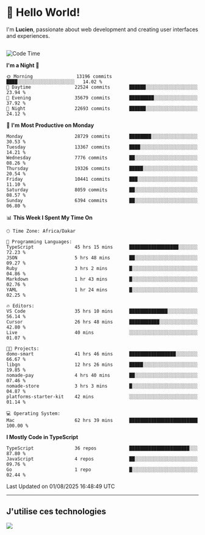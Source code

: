 # 👋 Hello World!

I'm **Lucien**, passionate about web development and creating user interfaces and experiences.

##

<!--START_SECTION:waka-->
![Code Time](http://img.shields.io/badge/Code%20Time-3%2C559%20hrs%2049%20mins-blue)

**I'm a Night 🦉** 

```text
🌞 Morning                13196 commits       ████░░░░░░░░░░░░░░░░░░░░░   14.02 % 
🌆 Daytime                22524 commits       ██████░░░░░░░░░░░░░░░░░░░   23.94 % 
🌃 Evening                35679 commits       █████████░░░░░░░░░░░░░░░░   37.92 % 
🌙 Night                  22693 commits       ██████░░░░░░░░░░░░░░░░░░░   24.12 % 
```
📅 **I'm Most Productive on Monday** 

```text
Monday                   28729 commits       ████████░░░░░░░░░░░░░░░░░   30.53 % 
Tuesday                  13367 commits       ████░░░░░░░░░░░░░░░░░░░░░   14.21 % 
Wednesday                7776 commits        ██░░░░░░░░░░░░░░░░░░░░░░░   08.26 % 
Thursday                 19326 commits       █████░░░░░░░░░░░░░░░░░░░░   20.54 % 
Friday                   10441 commits       ███░░░░░░░░░░░░░░░░░░░░░░   11.10 % 
Saturday                 8059 commits        ██░░░░░░░░░░░░░░░░░░░░░░░   08.57 % 
Sunday                   6394 commits        ██░░░░░░░░░░░░░░░░░░░░░░░   06.80 % 
```


📊 **This Week I Spent My Time On** 

```text
🕑︎ Time Zone: Africa/Dakar

💬 Programming Languages: 
TypeScript               45 hrs 15 mins      ██████████████████░░░░░░░   72.23 % 
JSON                     5 hrs 48 mins       ██░░░░░░░░░░░░░░░░░░░░░░░   09.27 % 
Ruby                     3 hrs 2 mins        █░░░░░░░░░░░░░░░░░░░░░░░░   04.86 % 
Markdown                 1 hr 43 mins        █░░░░░░░░░░░░░░░░░░░░░░░░   02.76 % 
YAML                     1 hr 24 mins        █░░░░░░░░░░░░░░░░░░░░░░░░   02.25 % 

🔥 Editors: 
VS Code                  35 hrs 10 mins      ██████████████░░░░░░░░░░░   56.14 % 
Cursor                   26 hrs 48 mins      ███████████░░░░░░░░░░░░░░   42.80 % 
Live                     40 mins             ░░░░░░░░░░░░░░░░░░░░░░░░░   01.07 % 

🐱‍💻 Projects: 
domo-smart               41 hrs 46 mins      █████████████████░░░░░░░░   66.67 % 
libgn                    12 hrs 26 mins      █████░░░░░░░░░░░░░░░░░░░░   19.85 % 
nomade-pay               4 hrs 40 mins       ██░░░░░░░░░░░░░░░░░░░░░░░   07.46 % 
nomade-store             3 hrs 3 mins        █░░░░░░░░░░░░░░░░░░░░░░░░   04.87 % 
platforms-starter-kit    42 mins             ░░░░░░░░░░░░░░░░░░░░░░░░░   01.14 % 

💻 Operating System: 
Mac                      62 hrs 39 mins      █████████████████████████   100.00 % 
```

**I Mostly Code in TypeScript** 

```text
TypeScript               36 repos            ██████████████████████░░░   87.80 % 
JavaScript               4 repos             ██░░░░░░░░░░░░░░░░░░░░░░░   09.76 % 
Go                       1 repo              █░░░░░░░░░░░░░░░░░░░░░░░░   02.44 % 
```




 Last Updated on 01/08/2025 16:48:49 UTC
<!--END_SECTION:waka-->
---

## J'utilise ces technologies

<p align="left">
  <a href="https://skillicons.dev">
    <img src="https://skillicons.dev/icons?i=ts,js,go,ruby,css,scss,tailwind,react,vite,nextjs,docker,figma,ableton" />
  </a>
</p>

